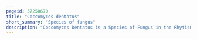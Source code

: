 ```yaml
---
pageid: 37250670
title: "Coccomyces dentatus"
short_summary: "Species of fungus"
description: "Coccomyces Dentatus is a Species of Fungus in the Rhytismataceae Family. A widespread Species, particularly in Temperate Areas, it colonizes the dead Fallen Leaves of vascular Plants, particularly Oak and Chestnut. The Fungus Apothecia which Form in the epidermal Layer of Leaf Host resemble dark hexagonal Spots scattered on a multi-colored Mosaic Pattern bounded by thin black Lines. When the Apothecia is mature the Apothecia opens by triangular Flaps to release Spores. The anamorph Form of C. Dentatus is Tricladiopsis Flagelliformis. Lookalike Species can be distinguished by the Shape of the Apothecia or by Microscopic Characteristics."
---
```

